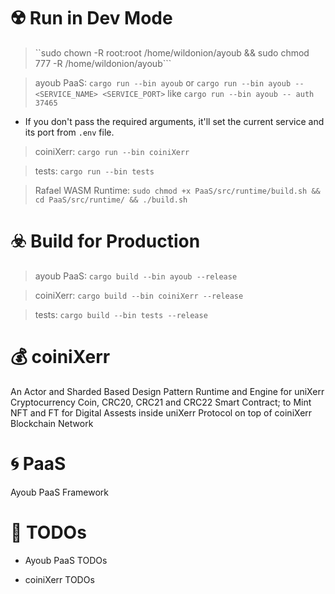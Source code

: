 

# ☢️ Run in Dev Mode

> ``sudo chown -R root:root /home/wildonion/ayoub && sudo chmod 777 -R /home/wildonion/ayoub```

> ayoub PaaS: ```cargo run --bin ayoub``` or ```cargo run --bin ayoub -- <SERVICE_NAME> <SERVICE_PORT>``` like ```cargo run --bin ayoub -- auth 37465``` 

* If you don't pass the required arguments, it'll set the current service and its port from `.env` file.

> coiniXerr: ```cargo run --bin coiniXerr```

> tests: ```cargo run --bin tests```

> Rafael WASM Runtime: ```sudo chmod +x PaaS/src/runtime/build.sh && cd PaaS/src/runtime/ && ./build.sh```

# ☣️ Build for Production

> ayoub PaaS: ```cargo build --bin ayoub --release```

> coiniXerr: ```cargo build --bin coiniXerr --release```

> tests: ```cargo build --bin tests --release```

# 💰 coiniXerr 

An Actor and Sharded Based Design Pattern Runtime and Engine for uniXerr Cryptocurrency Coin, CRC20, CRC21 and CRC22 Smart Contract; to Mint NFT and FT for Digital Assests inside uniXerr Protocol on top of coiniXerr Blockchain Network

# 🌀 PaaS 

Ayoub PaaS Framework

# 📌 TODOs

* Ayoub PaaS TODOs

* coiniXerr TODOs